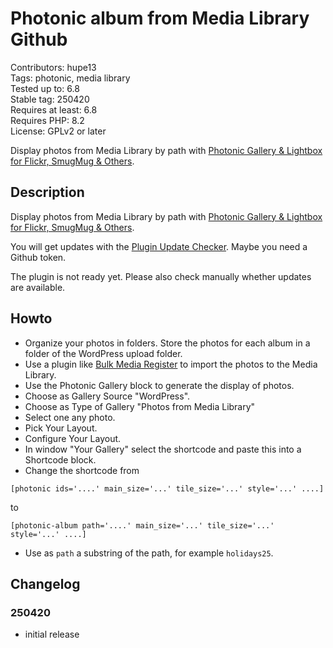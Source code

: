 # Photonic album from Media Library Github

Contributors: hupe13    
Tags: photonic, media library  
Tested up to: 6.8  
Stable tag: 250420     
Requires at least: 6.8     
Requires PHP: 8.2     
License: GPLv2 or later

Display photos from Media Library by path with <a href="https://wordpress.org/plugins/photonic/">Photonic Gallery & Lightbox for Flickr, SmugMug & Others</a>.

## Description

Display photos from Media Library by path with <a href="https://wordpress.org/plugins/photonic/">Photonic Gallery & Lightbox for Flickr, SmugMug & Others</a>.

You will get updates with the [Plugin Update Checker](https://github.com/YahnisElsts/plugin-update-checker).
Maybe you need a Github token.

The plugin is not ready yet. Please also check manually whether updates are available.

## Howto

- Organize your photos in folders. Store the photos for each album in a folder of the WordPress upload folder.
- Use a plugin like [Bulk Media Register](https://wordpress.org/plugins/bulk-media-register/) to import the photos to the Media Library.
- Use the Photonic Gallery block to generate the display of photos.
- Choose as Gallery Source "WordPress".
- Choose as Type of Gallery "Photos from Media Library"
- Select one any photo.
- Pick Your Layout.
- Configure Your Layout.
- In window "Your Gallery" select the shortcode and paste this into a Shortcode block.
- Change the shortcode from
```
[photonic ids='....' main_size='...' tile_size='...' style='...' ....]
```
to
```
[photonic-album path='....' main_size='...' tile_size='...' style='...' ....]
```
- Use as `path` a substring of the path, for example `holidays25`.

## Changelog

### 250420

- initial release
